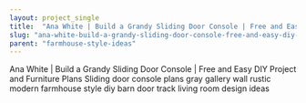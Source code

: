 ```yaml
---
layout: project_single
title:  "Ana White | Build a Grandy Sliding Door Console | Free and Easy DIY Project and Furniture Plans Sliding door console plans gray gallery wall rustic modern farmhouse style diy barn door track living room design ideas"
slug: "ana-white-build-a-grandy-sliding-door-console-free-and-easy-diy-project-and-furniture"
parent: "farmhouse-style-ideas"
---
```

Ana White | Build a Grandy Sliding Door Console | Free and Easy DIY Project and Furniture Plans Sliding door console plans gray gallery wall rustic modern farmhouse style diy barn door track living room design ideas